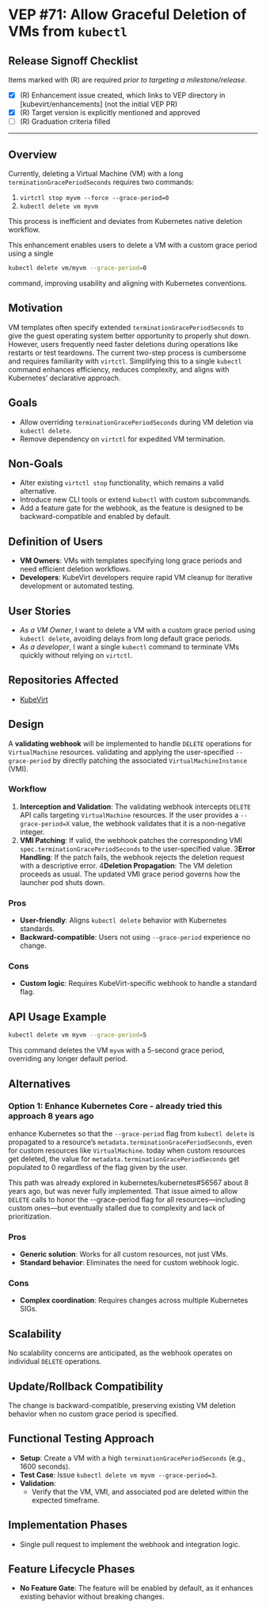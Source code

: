 # VEP #71: Allow Graceful Deletion of VMs from `kubectl`

## Release Signoff Checklist

Items marked with (R) are required *prior to targeting a milestone/release*.

- [x] (R) Enhancement issue created, which links to VEP directory in [kubevirt/enhancements] (not the initial VEP PR)
- [x] (R) Target version is explicitly mentioned and approved
- [ ] (R) Graduation criteria filled

---

## Overview

Currently, deleting a Virtual Machine (VM) with a long `terminationGracePeriodSeconds` requires two commands:
1. `virtctl stop myvm --force --grace-period=0`
2. `kubectl delete vm myvm`

This process is inefficient and deviates from Kubernetes native deletion workflow.

This enhancement enables users to delete a VM with a custom grace period using a single
```bash
kubectl delete vm/myvm --grace-period=0
```
command, improving usability and aligning with Kubernetes conventions.
## Motivation

VM templates often specify extended `terminationGracePeriodSeconds` to give the guest operating system better opportunity to properly shut down.
However, users frequently need faster deletions during operations like restarts or test teardowns.
The current two-step process is cumbersome and requires familiarity with `virtctl`.
Simplifying this to a single `kubectl` command enhances efficiency, reduces complexity, and aligns with Kubernetes’ declarative approach.

## Goals

- Allow overriding `terminationGracePeriodSeconds` during VM deletion via `kubectl delete`.
- Remove dependency on `virtctl` for expedited VM termination.

## Non-Goals

- Alter existing `virtctl stop` functionality, which remains a valid alternative.
- Introduce new CLI tools or extend `kubectl` with custom subcommands.
- Add a feature gate for the webhook, as the feature is designed to be backward-compatible and enabled by default.

## Definition of Users

- **VM Owners**: VMs with templates specifying long grace periods and need efficient deletion workflows.
- **Developers**: KubeVirt developers require rapid VM cleanup for iterative development or automated testing.

## User Stories

- *As a VM Owner*, I want to delete a VM with a custom grace period using `kubectl delete`, avoiding delays from long default grace periods.
- *As a developer*, I want a single `kubectl` command to terminate VMs quickly without relying on `virtctl`.

## Repositories Affected

- [KubeVirt](https://github.com/kubevirt/kubevirt)

## Design

A **validating webhook** will be implemented to handle `DELETE` operations for `VirtualMachine` resources.
validating and applying the user-specified `--grace-period` by directly patching the associated `VirtualMachineInstance` (VMI).

### Workflow

1. **Interception and Validation**: The validating webhook intercepts
   `DELETE` API calls targeting `VirtualMachine` resources. If the user
   provides a `--grace-period=X` value, the webhook validates that it is a
   non-negative integer.
2. **VMI Patching**: If valid, the webhook patches the corresponding VMI 
   `spec.terminationGracePeriodSeconds` to the user-specified value.
3**Error Handling**: If the patch fails, the webhook rejects the
   deletion request with a descriptive error.
4**Deletion Propagation**: The VM deletion proceeds as usual. The updated
   VMI grace period governs how the launcher pod shuts down.

### Pros

- **User-friendly**: Aligns `kubectl delete` behavior with Kubernetes standards.
- **Backward-compatible**: Users not using `--grace-period` experience no change.

### Cons

- **Custom logic**: Requires KubeVirt-specific webhook to handle a standard flag.

## API Usage Example

```bash
kubectl delete vm myvm --grace-period=5
```

This command deletes the VM `myvm` with a 5-second grace period, overriding any longer default period.

## Alternatives

### Option 1: Enhance Kubernetes Core - already tried this approach 8 years ago

enhance Kubernetes so that the `--grace-period` flag from `kubectl delete` is propagated to a resource’s `metadata.terminationGracePeriodSeconds`, even for custom resources like `VirtualMachine`.
today when custom resources get deleted, the value for `metadata.terminationGracePeriodSeconds` get populated to 0 regardless of the flag given by the user.

This path was already explored in kubernetes/kubernetes#56567 about 8 years ago, but was never fully implemented.
That issue aimed to allow `DELETE` calls to honor the --grace-period flag for all resources—including custom ones—but eventually stalled due to complexity and lack of prioritization.

### Pros

- **Generic solution**: Works for all custom resources, not just VMs.
- **Standard behavior**: Eliminates the need for custom webhook logic.

### Cons

- **Complex coordination**: Requires changes across multiple Kubernetes SIGs.

## Scalability
No scalability concerns are anticipated, as the webhook operates on individual `DELETE` operations.

## Update/Rollback Compatibility
The change is backward-compatible, preserving existing VM deletion behavior when no custom grace period is specified.

## Functional Testing Approach

- **Setup**: Create a VM with a high `terminationGracePeriodSeconds` (e.g., 1600 seconds).
- **Test Case**: Issue `kubectl delete vm myvm --grace-period=3`.
- **Validation**:
    - Verify that the VM, VMI, and associated pod are deleted within the expected timeframe.

## Implementation Phases
- Single pull request to implement the webhook and integration logic.

## Feature Lifecycle Phases
- **No Feature Gate**: The feature will be enabled by default, as it enhances existing behavior without breaking changes.